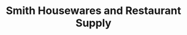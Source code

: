 ---
title: "Smith Housewares and Restaurant Supply"
url: /dewitt/smith-housewares-and-restaurant-supply/
shop: kitchen
---